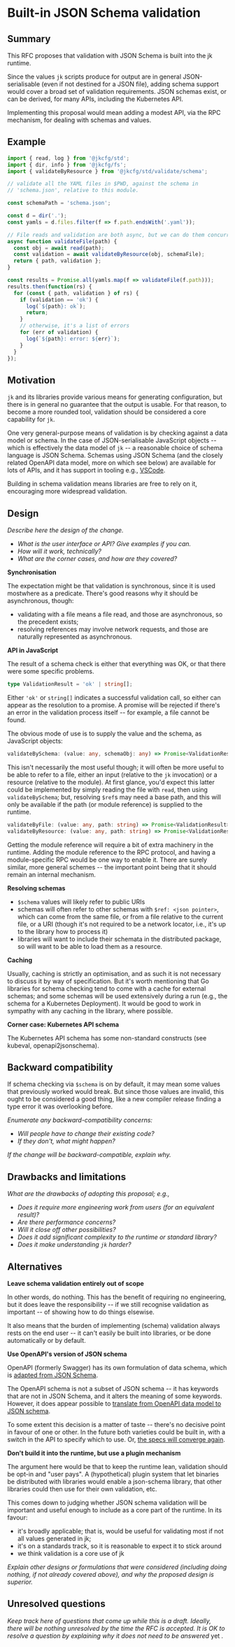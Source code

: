 # Built-in JSON Schema validation

## Summary

This RFC proposes that validation with JSON Schema is built into the
jk runtime.

Since the values `jk` scripts produce for output are in general
JSON-serialisable (even if not destined for a JSON file), adding
schema support would cover a broad set of validation
requirements. JSON schemas exist, or can be derived, for many APIs,
including the Kubernetes API.

Implementing this proposal would mean adding a modest API, via the RPC
mechanism, for dealing with schemas and values.

## Example

```js
import { read, log } from '@jkcfg/std';
import { dir, info } from '@jkcfg/fs';
import { validateByResource } from '@jkcfg/std/validate/schema';

// validate all the YAML files in $PWD, against the schema in
// 'schema.json', relative to this module.

const schemaPath = 'schema.json';

const d = dir('.');
const yamls = d.files.filter(f => f.path.endsWith('.yaml'));

// File reads and validation are both async, but we can do them concurrently per file.
async function validateFile(path) {
  const obj = await read(path);
  const validation = await validateByResource(obj, schemaFile);
  return { path, validation };
}

const results = Promise.all(yamls.map(f => validateFile(f.path)));
results.then(function(rs) {
  for (const { path, validation } of rs) {
    if (validation == 'ok') {
      log(`${path}: ok`);
      return;
    }
    // otherwise, it's a list of errors
    for (err of validation) {
      log(`${path}: error: ${err}`);
    }
  }
});
```

## Motivation

`jk` and its libraries provide various means for generating
configuration, but there is in general no guarantee that the output is
usable. For that reason, to become a more rounded tool, validation
should be considered a core capability for `jk`.

One very general-purpose means of validation is by checking against a
data model or schema. In the case of JSON-serialisable JavaScript
objects -- which is effectively the data model of `jk` -- a reasonable
choice of schema language is JSON Schema. Schemas using JSON Schema
(and the closely related OpenAPI data model, more on which see below)
are available for lots of APIs, and it has support in tooling e.g.,
[VSCode](https://code.visualstudio.com/docs/languages/json#_json-schemas-and-settings).

Building in schema validation means libraries are free to rely on it,
encouraging more widespread validation.

## Design

_Describe here the design of the change._

 - _What is the user interface or API? Give examples if you can._
 - _How will it work, technically?_
 - _What are the corner cases, and how are they covered?_

**Synchronisation**

The expectation might be that validation is synchronous, since it is
used mostwhere as a predicate. There's good reasons why it should be
asynchronous, though:

 - validating with a file means a file read, and those are
   asynchronous, so the precedent exists;
 - resolving references may involve network requests, and those are
   naturally represented as asynchronous.

**API in JavaScript**

The result of a schema check is either that everything was OK, or that
there were some specific problems.

```typescript
type ValidationResult = 'ok' | string[];
```

Either `'ok'` or `string[]` indicates a successful validation call, so
either can appear as the resolution to a promise. A promise will be
rejected if there's an error in the validation process itself -- for
example, a file cannot be found.

The obvious mode of use is to supply the value and the schema, as
JavaScript objects:

```typescript
validateBySchema: (value: any, schemaObj: any) => Promise<ValidationResult>
```

This isn't necessarily the most useful though; it will often be more
useful to be able to refer to a file, either an input (relative to the
`jk` invocation) or a resource (relative to the module). At first
glance, you'd expect this latter could be implemented by simply
reading the file with `read`, then using `validateBySchema`; but,
resolving `$ref`s may need a base path, and this will only be
available if the path (or module reference) is supplied to the
runtime.

```typescript
validateByFile: (value: any, path: string) => Promise<ValidationResult>
validateByResource: (value: any, path: string) => Promise<ValidationResult>
```

Getting the module reference will require a bit of extra machinery in
the runtime. Adding the module reference to the RPC protocol, and
having a module-specific RPC would be one way to enable it. There are
surely similar, more general schemes -- the important point being that
it should remain an internal mechanism.

**Resolving schemas**

 - `$schema` values will likely refer to public URIs
 - schemas will often refer to other schemas with `$ref: <json
   pointer>`, which can come from the same file, or from a file
   relative to the current file, or a URI (though it's not required to
   be a network locator, i.e., it's up to the library how to process
   it)
 - libraries will want to include their schemata in the distributed
   package, so will want to be able to load them as a resource.

**Caching**

Usually, caching is strictly an optimisation, and as such it is not
necessary to discuss it by way of specification. But it's worth
mentioning that Go libraries for schema checking tend to come with a
cache for external schemas; and some schemas will be used extensively
during a run (e.g., the schema for a Kubernetes Deployment). It would
be good to work in sympathy with any caching in the library, where
possible.

**Corner case: Kubernetes API schema**

The Kubernetes API schema has some non-standard constructs (see
kubeval, openapi2jsonschema).

## Backward compatibility

If schema checking via `$schema` is on by default, it may mean some
values that previously worked would break. But since those values are
invalid, this ought to be considered a good thing, like a new compiler
release finding a type error it was overlooking before.

_Enumerate any backward-compatibility concerns:_

 - _Will people have to change their existing code?_
 - _If they don't, what might happen?_

_If the change will be backward-compatible, explain why._

## Drawbacks and limitations

_What are the drawbacks of adopting this proposal; e.g.,_

 - _Does it require more engineering work from users (for an
   equivalent result)?_
 - _Are there performance concerns?_
 - _Will it close off other possibilities?_
 - _Does it add significant complexity to the runtime or standard library?_
 - _Does it make understanding `jk` harder?_

## Alternatives

**Leave schema validation entirely out of scope**

In other words, do nothing. This has the benefit of requiring no
engineering, but it does leave the responsibility -- if we still
recognise validation as important -- of showing how to do things
elsewise.

It also means that the burden of implementing (schema) validation
always rests on the end user -- it can't easily be built into
libraries, or be done automatically or by default.

**Use OpenAPI's version of JSON schema**

OpenAPI (formerly Swagger) has its own formulation of data schema,
which is [adapted from JSON
Schema](https://swagger.io/docs/specification/data-models/).

The OpenAPI schema is not a subset of JSON schema -- it has keywords
that are not in JSON Schema, and it alters the meaning of some
keywords. However, it does appear possible to [translate from OpenAPI
data model to JSON
schema](https://github.com/instrumenta/openapi2jsonschema).

To some extent this decision is a matter of taste -- there's no
decisive point in favour of one or other. In the future both varieties
could be built in, with a switch in the API to specify which to
use. Or, [the specs will converge
again](https://apisyouwonthate.com/blog/solving-openapi-and-json-schema-divergence).

**Don't build it into the runtime, but use a plugin mechanism**

The argument here would be that to keep the runtime lean, validation
should be opt-in and "user pays". A (hypothetical) plugin system that
let binaries be distributed with libraries would enable a json-schema
library, that other libraries could then use for their own validation,
etc.

This comes down to judging whether JSON schema validation will be
important and useful enough to include as a core part of the
runtime. In its favour:

 - it's broadly applicable; that is, would be useful for validating
   most if not all values generated in jk;
 - it's on a standards track, so it is reasonable to expect it to
   stick around
 - we think validation is a core use of jk

_Explain other designs or formulations that were considered (including
doing nothing, if not already covered above), and why the proposed
design is superior._

## Unresolved questions

_Keep track here of questions that come up while this is a draft.
Ideally, there will be nothing unresolved by the time the RFC is
accepted. It is OK to resolve a question by explaining why it
does not need to be answered_ yet _._

